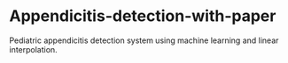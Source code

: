 # Appendicitis-detection-with-paper
Pediatric appendicitis detection system using machine learning and linear interpolation.
